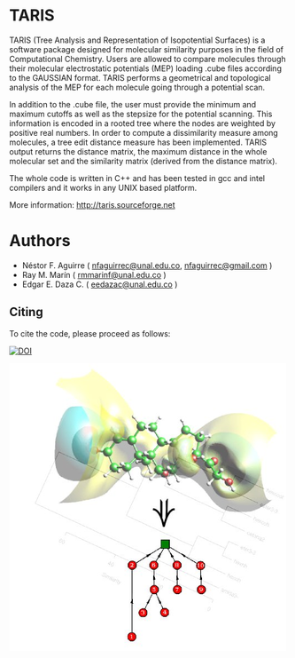 # TARIS
TARIS (Tree Analysis and Representation of Isopotential Surfaces) is a software package designed for molecular similarity purposes in the field of Computational Chemistry. Users are allowed to compare molecules through their molecular electrostatic potentials (MEP) loading .cube files according to the GAUSSIAN format. TARIS performs a geometrical and topological analysis of the  MEP for each molecule going through a potential scan. 

In addition to the .cube file, the user must provide the minimum and maximum cutoffs as well as the stepsize for the potential scanning. This information is encoded in a rooted tree where the nodes are weighted by positive real numbers. In order to compute a dissimilarity measure among molecules, a tree edit distance measure has been implemented.  TARIS output returns the distance matrix, the maximum distance in the whole molecular set and the similarity matrix (derived from the distance matrix). 

The whole code is written in C++ and has been tested in gcc and intel compilers and it works in any UNIX based platform.

More information: http://taris.sourceforge.net

# Authors
* Néstor F. Aguirre ( nfaguirrec@unal.edu.co, nfaguirrec@gmail.com )
* Ray M. Marín ( rmmarinf@unal.edu.co )
* Edgar E. Daza C. ( eedazac@unal.edu.co )

## Citing

To cite the code, please proceed as follows:

[![DOI](https://zenodo.org/badge/91266409.svg)](https://zenodo.org/badge/latestdoi/91266409)

![Terminal](taris.jpeg)
